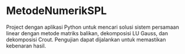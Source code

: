 # MetodeNumerikSPL
Project dengan aplikasi Python untuk mencari solusi sistem persamaan linear dengan metode matriks balikan, dekomposisi LU Gauss, dan dekomposisi Crout. Pengujian dapat dijalankan untuk memastikan kebenaran hasil.
